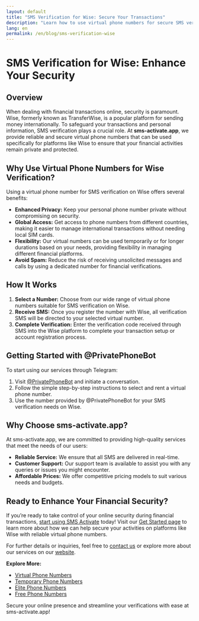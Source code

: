 ```yaml
---
layout: default
title: "SMS Verification for Wise: Secure Your Transactions"
description: "Learn how to use virtual phone numbers for secure SMS verification on Wise, enhancing security and maintaining privacy."
lang: en
permalink: /en/blog/sms-verification-wise
---
```


# SMS Verification for Wise: Enhance Your Security

## Overview
When dealing with financial transactions online, security is paramount. Wise, formerly known as TransferWise, is a popular platform for sending money internationally. To safeguard your transactions and personal information, SMS verification plays a crucial role. At **sms-activate.app**, we provide reliable and secure virtual phone numbers that can be used specifically for platforms like Wise to ensure that your financial activities remain private and protected.

## Why Use Virtual Phone Numbers for Wise Verification?
Using a virtual phone number for SMS verification on Wise offers several benefits:

- **Enhanced Privacy:** Keep your personal phone number private without compromising on security.
- **Global Access:** Get access to phone numbers from different countries, making it easier to manage international transactions without needing local SIM cards.
- **Flexibility:** Our virtual numbers can be used temporarily or for longer durations based on your needs, providing flexibility in managing different financial platforms.
- **Avoid Spam:** Reduce the risk of receiving unsolicited messages and calls by using a dedicated number for financial verifications.

## How It Works
1. **Select a Number:** Choose from our wide range of virtual phone numbers suitable for SMS verification on Wise.
2. **Receive SMS:** Once you register the number with Wise, all verification SMS will be directed to your selected virtual number.
3. **Complete Verification:** Enter the verification code received through SMS into the Wise platform to complete your transaction setup or account registration process.

## Getting Started with @PrivatePhoneBot
To start using our services through Telegram:
1. Visit [@PrivatePhoneBot](https://t.me/PrivatePhoneBot) and initiate a conversation.
2. Follow the simple step-by-step instructions to select and rent a virtual phone number.
3. Use the number provided by @PrivatePhoneBot for your SMS verification needs on Wise.

## Why Choose sms-activate.app?
At sms-activate.app, we are committed to providing high-quality services that meet the needs of our users:
- **Reliable Service:** We ensure that all SMS are delivered in real-time.
- **Customer Support:** Our support team is available to assist you with any queries or issues you might encounter.
- **Affordable Prices:** We offer competitive pricing models to suit various needs and budgets.

## Ready to Enhance Your Financial Security?
If you’re ready to take control of your online security during financial transactions, [start using SMS Activate](https://sms-activate.app/get-started) today! Visit our [Get Started page](/get-started) to learn more about how we can help secure your activities on platforms like Wise with reliable virtual phone numbers.

For further details or inquiries, feel free to [contact us](/contact) or explore more about our services on our [website](https://sms-activate.app).

**Explore More:**
- [Virtual Phone Numbers](/virtual-phone-numbers)
- [Temporary Phone Numbers](/temporary-phone-numbers)
- [Elite Phone Numbers](/elite-phone-numbers)
- [Free Phone Numbers](/free-phone-numbers)

Secure your online presence and streamline your verifications with ease at sms-activate.app!